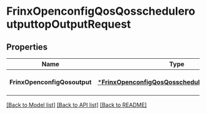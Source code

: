 # FrinxOpenconfigQosQosscheduleroutputtopOutputRequest

## Properties
Name | Type | Description | Notes
------------ | ------------- | ------------- | -------------
**FrinxOpenconfigQosoutput** | [***FrinxOpenconfigQosQosscheduleroutputtopOutput**](frinx.openconfig.qos.qosscheduleroutputtop.Output.md) |  | [optional] [default to null]

[[Back to Model list]](../README.md#documentation-for-models) [[Back to API list]](../README.md#documentation-for-api-endpoints) [[Back to README]](../README.md)


